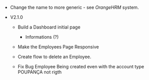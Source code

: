  - Change the name to more generic - see *OrangeHRM* system.

- V2.1.0
    - Build a Dashboard initial page
        - Informations (?)

    - Make the Employees Page Responsive
    - Create flow to delete an Employee.
    - Fix Bug Employee Being created even with the account type POUPANÇA not rigth



 